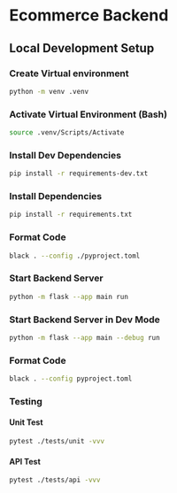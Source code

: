 # Ecommerce Backend

## Local Development Setup
### Create Virtual environment
```bash
python -m venv .venv
```

### Activate Virtual Environment (Bash)
```bash
source .venv/Scripts/Activate
```

### Install Dev Dependencies
```bash
pip install -r requirements-dev.txt
```
### Install Dependencies
```bash
pip install -r requirements.txt
```

### Format Code
```bash
black . --config ./pyproject.toml
```

### Start Backend Server
```bash
python -m flask --app main run
```

### Start Backend Server in Dev Mode
```bash
python -m flask --app main --debug run
```

### Format Code
```bash
black . --config pyproject.toml
```

### Testing

#### Unit Test
```bash
pytest ./tests/unit -vvv
```

#### API Test
```bash
pytest ./tests/api -vvv
```
